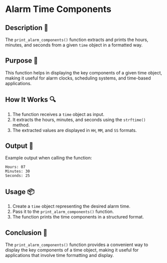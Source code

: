 # Alarm Time Components

## Description 📝

The `print_alarm_components()` function extracts and prints the hours, minutes, and seconds from a given `time` object in a formatted way.

## Purpose 🎯

This function helps in displaying the key components of a given time object, making it useful for alarm clocks, scheduling systems, and time-based applications.

## How It Works 🔍

1. The function receives a `time` object as input.
2. It extracts the hours, minutes, and seconds using the `strftime()` method.
3. The extracted values are displayed in `HH`, `MM`, and `SS` formats.

## Output 📜

Example output when calling the function:

```
Hours: 07
Minutes: 30
Seconds: 25
```

## Usage 📦

1. Create a `time` object representing the desired alarm time.
2. Pass it to the `print_alarm_components()` function.
3. The function prints the time components in a structured format.

## Conclusion 🚀

The `print_alarm_components()` function provides a convenient way to display the key components of a time object, making it useful for applications that involve time formatting and display.
